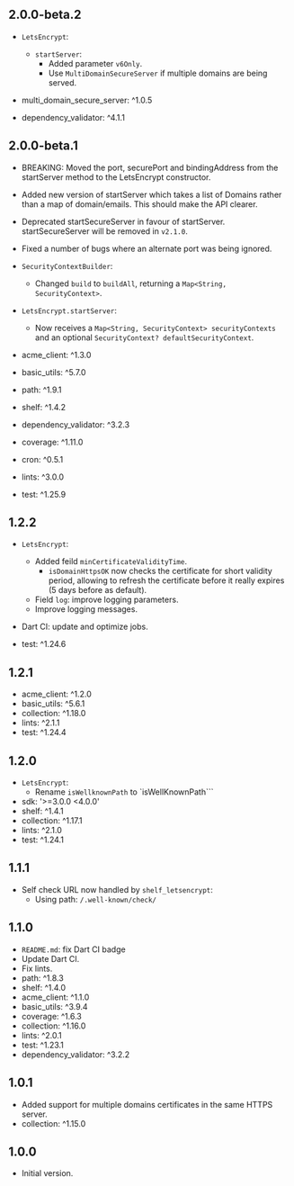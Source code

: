 ## 2.0.0-beta.2

- `LetsEncrypt`:
  - `startServer`:
    - Added parameter `v6Only`.
    - Use `MultiDomainSecureServer` if multiple domains are being served.

- multi_domain_secure_server: ^1.0.5
- dependency_validator: ^4.1.1

## 2.0.0-beta.1

- BREAKING: Moved the port, securePort and bindingAddress from the startServer
  method to the LetsEncrypt constructor.
- Added new version of startServer which takes a list of Domains rather than a
  map of domain/emails. This should make
  the API clearer.
- Deprecated startSecureServer in favour of startServer. startSecureServer will be removed in `v2.1.0`.
- Fixed a number of bugs where an alternate port was being ignored.

- `SecurityContextBuilder`:
  - Changed `build` to `buildAll`, returning a `Map<String, SecurityContext>`.

- `LetsEncrypt.startServer`:
  - Now receives a `Map<String, SecurityContext> securityContexts` and an optional `SecurityContext? defaultSecurityContext`.

- acme_client: ^1.3.0
- basic_utils: ^5.7.0
- path: ^1.9.1
- shelf: ^1.4.2

- dependency_validator: ^3.2.3
- coverage: ^1.11.0
- cron: ^0.5.1
- lints: ^3.0.0
- test: ^1.25.9

## 1.2.2

- `LetsEncrypt`:
  - Added feild `minCertificateValidityTime`.
    - `isDomainHttpsOK` now checks the certificate for short validity period,
      allowing to refresh the certificate before it really expires (5 days before as default).
  - Field `log`: improve logging parameters.
  - Improve logging messages.
- Dart CI: update and optimize jobs.

- test: ^1.24.6

## 1.2.1

- acme_client: ^1.2.0
- basic_utils: ^5.6.1
- collection: ^1.18.0
- lints: ^2.1.1
- test: ^1.24.4

## 1.2.0

- `LetsEncrypt`:
  - Rename `isWellknownPath` to `isWellKnownPath```
- sdk: '>=3.0.0 <4.0.0'
- shelf: ^1.4.1
- collection: ^1.17.1
- lints: ^2.1.0
- test: ^1.24.1

## 1.1.1

- Self check URL now handled by `shelf_letsencrypt`:
  - Using path: `/.well-known/check/`

## 1.1.0

- `README.md`: fix Dart CI badge
- Update Dart CI.
- Fix lints.
- path: ^1.8.3
- shelf: ^1.4.0
- acme_client: ^1.1.0
- basic_utils: ^3.9.4
- coverage: ^1.6.3
- collection: ^1.16.0
- lints: ^2.0.1
- test: ^1.23.1
- dependency_validator: ^3.2.2

## 1.0.1

- Added support for multiple domains certificates in the same HTTPS server.
- collection: ^1.15.0

## 1.0.0

- Initial version.
